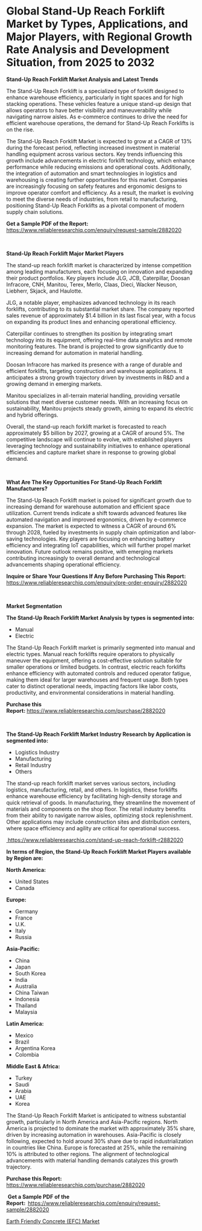 <p><h1>Global Stand-Up Reach Forklift Market by Types, Applications, and Major Players, with Regional Growth Rate Analysis and Development Situation, from 2025 to 2032</h1></p><p><strong>Stand-Up Reach Forklift Market Analysis and Latest Trends</strong></p>
<p><p>The Stand-Up Reach Forklift is a specialized type of forklift designed to enhance warehouse efficiency, particularly in tight spaces and for high stacking operations. These vehicles feature a unique stand-up design that allows operators to have better visibility and maneuverability while navigating narrow aisles. As e-commerce continues to drive the need for efficient warehouse operations, the demand for Stand-Up Reach Forklifts is on the rise.</p><p>The Stand-Up Reach Forklift Market is expected to grow at a CAGR of 13% during the forecast period, reflecting increased investment in material handling equipment across various sectors. Key trends influencing this growth include advancements in electric forklift technology, which enhance performance while reducing emissions and operational costs. Additionally, the integration of automation and smart technologies in logistics and warehousing is creating further opportunities for this market. Companies are increasingly focusing on safety features and ergonomic designs to improve operator comfort and efficiency. As a result, the market is evolving to meet the diverse needs of industries, from retail to manufacturing, positioning Stand-Up Reach Forklifts as a pivotal component of modern supply chain solutions.</p></p>
<p><strong>Get a Sample PDF of the Report:&nbsp;</strong> <a href="https://www.reliableresearchiq.com/enquiry/request-sample/2882020?utm_campaign=2783&utm_medium=2&utm_source=Github&utm_content=ia&utm_term=12032025&utm_id=stand-up-reach-forklift">https://www.reliableresearchiq.com/enquiry/request-sample/2882020</a></p>
<p>&nbsp;</p>
<p><strong>Stand-Up Reach Forklift Major Market Players</strong></p>
<p><p>The stand-up reach forklift market is characterized by intense competition among leading manufacturers, each focusing on innovation and expanding their product portfolios. Key players include JLG, JCB, Caterpillar, Doosan Infracore, CNH, Manitou, Terex, Merlo, Claas, Dieci, Wacker Neuson, Liebherr, Skjack, and Haulotte.</p><p>JLG, a notable player, emphasizes advanced technology in its reach forklifts, contributing to its substantial market share. The company reported sales revenue of approximately $1.4 billion in its last fiscal year, with a focus on expanding its product lines and enhancing operational efficiency. </p><p>Caterpillar continues to strengthen its position by integrating smart technology into its equipment, offering real-time data analytics and remote monitoring features. The brand is projected to grow significantly due to increasing demand for automation in material handling.</p><p>Doosan Infracore has marked its presence with a range of durable and efficient forklifts, targeting construction and warehouse applications. It anticipates a strong growth trajectory driven by investments in R&D and a growing demand in emerging markets.</p><p>Manitou specializes in all-terrain material handling, providing versatile solutions that meet diverse customer needs. With an increasing focus on sustainability, Manitou projects steady growth, aiming to expand its electric and hybrid offerings.</p><p>Overall, the stand-up reach forklift market is forecasted to reach approximately $5 billion by 2027, growing at a CAGR of around 5%. The competitive landscape will continue to evolve, with established players leveraging technology and sustainability initiatives to enhance operational efficiencies and capture market share in response to growing global demand.</p></p>
<p>&nbsp;</p>
<p><strong>What Are The Key Opportunities For Stand-Up Reach Forklift Manufacturers?</strong></p>
<p><p>The Stand-Up Reach Forklift market is poised for significant growth due to increasing demand for warehouse automation and efficient space utilization. Current trends indicate a shift towards advanced features like automated navigation and improved ergonomics, driven by e-commerce expansion. The market is expected to witness a CAGR of around 6% through 2028, fueled by investments in supply chain optimization and labor-saving technologies. Key players are focusing on enhancing battery efficiency and integrating IoT capabilities, which will further propel market innovation. Future outlook remains positive, with emerging markets contributing increasingly to overall demand and technological advancements shaping operational efficiency.</p></p>
<p><strong>Inquire or Share Your Questions If Any Before Purchasing This Report:</strong> <a href="https://www.reliableresearchiq.com/enquiry/pre-order-enquiry/2882020?utm_campaign=2783&utm_medium=2&utm_source=Github&utm_content=ia&utm_term=12032025&utm_id=stand-up-reach-forklift">https://www.reliableresearchiq.com/enquiry/pre-order-enquiry/2882020</a></p>
<p>&nbsp;</p>
<p><strong>Market Segmentation</strong></p>
<p><strong>The Stand-Up Reach Forklift Market Analysis by types is segmented into:</strong></p>
<p><ul><li>Manual</li><li>Electric</li></ul></p>
<p><p>The Stand-Up Reach Forklift market is primarily segmented into manual and electric types. Manual reach forklifts require operators to physically maneuver the equipment, offering a cost-effective solution suitable for smaller operations or limited budgets. In contrast, electric reach forklifts enhance efficiency with automated controls and reduced operator fatigue, making them ideal for larger warehouses and frequent usage. Both types cater to distinct operational needs, impacting factors like labor costs, productivity, and environmental considerations in material handling.</p></p>
<p><strong>Purchase this Report:&nbsp;</strong><a href="https://www.reliableresearchiq.com/purchase/2882020?utm_campaign=2783&utm_medium=2&utm_source=Github&utm_content=ia&utm_term=12032025&utm_id=stand-up-reach-forklift">https://www.reliableresearchiq.com/purchase/2882020</a></p>
<p>&nbsp;</p>
<p><strong>The Stand-Up Reach Forklift Market Industry Research by Application is segmented into:</strong></p>
<p><ul><li>Logistics Industry</li><li>Manufacturing</li><li>Retail Industry</li><li>Others</li></ul></p>
<p><p>The stand-up reach forklift market serves various sectors, including logistics, manufacturing, retail, and others. In logistics, these forklifts enhance warehouse efficiency by facilitating high-density storage and quick retrieval of goods. In manufacturing, they streamline the movement of materials and components on the shop floor. The retail industry benefits from their ability to navigate narrow aisles, optimizing stock replenishment. Other applications may include construction sites and distribution centers, where space efficiency and agility are critical for operational success.</p></p>
<p><a href="https://www.reliableresearchiq.com/stand-up-reach-forklift-r2882020?utm_campaign=2783&utm_medium=2&utm_source=Github&utm_content=ia&utm_term=12032025&utm_id=stand-up-reach-forklift">&nbsp;https://www.reliableresearchiq.com/stand-up-reach-forklift-r2882020</a></p>
<p><strong>In terms of Region, the Stand-Up Reach Forklift Market Players available by Region are:</strong></p>
<p>
    <p> <strong> North America: </strong>
        <ul>
            <li>United States</li>
            <li>Canada</li>
        </ul>
        </p> 
    <p> <strong> Europe: </strong>
        <ul>
            <li>Germany</li>
            <li>France</li>
            <li>U.K.</li>
            <li>Italy</li>
            <li>Russia</li>
        </ul>
        </p> 
    <p> <strong> Asia-Pacific: </strong>
        <ul>
            <li>China</li>
            <li>Japan</li>
            <li>South Korea</li>
            <li>India</li>
            <li>Australia</li>
            <li>China Taiwan</li>
            <li>Indonesia</li>
            <li>Thailand</li>
            <li>Malaysia</li>
        </ul>
        </p> 
    <p> <strong> Latin America: </strong>
        <ul>
            <li>Mexico</li>
            <li>Brazil</li>
            <li>Argentina Korea</li>
            <li>Colombia</li>
        </ul>
        </p> 
    <p> <strong> Middle East & Africa: </strong>
        <ul>
            <li>Turkey</li>
            <li>Saudi</li>
            <li>Arabia</li>
            <li>UAE</li>
            <li>Korea</li>
        </ul>
    </p>
    </p>
<p><p>The Stand-Up Reach Forklift Market is anticipated to witness substantial growth, particularly in North America and Asia-Pacific regions. North America is projected to dominate the market with approximately 35% share, driven by increasing automation in warehouses. Asia-Pacific is closely following, expected to hold around 30% share due to rapid industrialization in countries like China. Europe is forecasted at 25%, while the remaining 10% is attributed to other regions. The alignment of technological advancements with material handling demands catalyzes this growth trajectory.</p></p>
<p><strong>Purchase this Report: </strong><a href="https://www.reliableresearchiq.com/purchase/2882020?utm_campaign=2783&utm_medium=2&utm_source=Github&utm_content=ia&utm_term=12032025&utm_id=stand-up-reach-forklift">https://www.reliableresearchiq.com/purchase/2882020</a></p>
<p>&nbsp;<strong>Get a Sample PDF of the Report:&nbsp;&nbsp;</strong><a href="https://www.reliableresearchiq.com/enquiry/request-sample/2882020?utm_campaign=2783&utm_medium=2&utm_source=Github&utm_content=ia&utm_term=12032025&utm_id=stand-up-reach-forklift">https://www.reliableresearchiq.com/enquiry/request-sample/2882020</a></p>
<p><strong></strong></p>
<p><p><a href="https://github.com/vitrilaoire/Market-Research-Report-List-1/blob/main/earth-friendly-concrete-efc-market.md?utm_campaign=2783&utm_medium=2&utm_source=Github&utm_content=ia&utm_term=12032025&utm_id=stand-up-reach-forklift">Earth Friendly Concrete (EFC) Market</a></p></p>